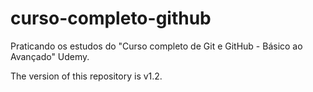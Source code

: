 # curso-completo-github
Praticando os estudos do "Curso completo de Git e GitHub - Básico ao Avançado" Udemy.

The version of this repository is v1.2.
